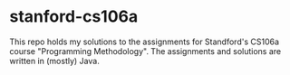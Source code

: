 stanford-cs106a
===============

This repo holds my solutions to the assignments for Standford's CS106a course "Programming Methodology". The assignments and solutions are written in (mostly) Java.